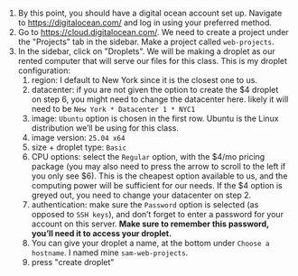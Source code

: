 1. By this point, you should have a digital ocean account set up. Navigate to https://digitalocean.com/ and log in using your preferred method. 
2. Go to https://cloud.digitalocean.com/. We need to create a project under the "Projects" tab in the sidebar. Make a project called `web-projects`. 
3. In the sidebar, click on "Droplets". We will be making a droplet as our rented computer that will serve our files for this class. This is my droplet configuration:
    1. region: I default to New York since it is the closest one to us.
    2. datacenter: if you are not given the option to create the $4 droplet on step 6, you might need to change the datacenter here. likely it will need to be `New York * Datacenter 1 * NYC1`
    3. image: `Ubuntu` option is chosen in the first row. Ubuntu is the Linux distribution we’ll be using for this class.
    4. image version: `25.04 x64`
    5. size + droplet type: `Basic`
    6. CPU options: select the `Regular` option, with the $4/mo pricing package (you may also need to press the arrow to scroll to the left if you only see $6). This is the cheapest option available to us, and the computing power will be sufficient for our needs. If the $4 option is greyed out, you need to change your datacenter on step 2.
    7. authentication: make sure the `Password` option is selected (as opposed to `SSH keys`), and don’t forget to enter a password for your account on this server. **Make sure to remember this password, you’ll need it to access your droplet.**
    8. You can give your droplet a name, at the bottom under `Choose a hostname`. I named mine `sam-web-projects`.
    9. press "create droplet"